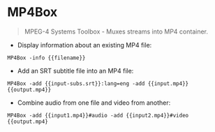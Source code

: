 # MP4Box

> MPEG-4 Systems Toolbox - Muxes streams into MP4 container.

- Display information about an existing MP4 file:

`MP4Box -info {{filename}}`

- Add an SRT subtitle file into an MP4 file:

`MP4Box -add {{input-subs.srt}}:lang=eng -add {{input.mp4}} {{output.mp4}}`

- Combine audio from one file and video from another:

`MP4Box -add {{input1.mp4}}#audio -add {{input2.mp4}}#video {{output.mp4}`

